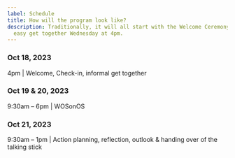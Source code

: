 ```yaml
---
label: Schedule
title: How will the program look like?
description: Traditionally, it will all start with the Welcome Ceremony and an
  easy get together Wednesday at 4pm.
---
```

### **Oct 18, 2023**

4pm | Welcome, Check-in, informal get together 

### **Oct 19 & 20, 2023**

9:30am – 6pm | WOSonOS

### **Oct 21, 2023**

9:30am – 1pm | Action planning, reflection, outlook & handing over of the talking stick